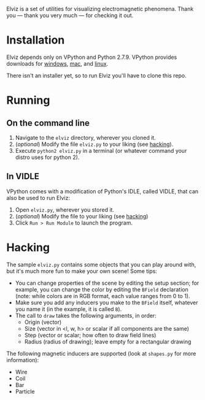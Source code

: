Elviz is a set of utilities for visualizing electromagnetic phenomena. Thank
you — thank you very much — for checking it out.

# Installation

Elviz depends only on VPython and Python 2.7.9.
VPython provides downloads for
[windows](http://vpython.org/contents/download_windows.html),
[mac](http://vpython.org/contents/download_mac.html), and
[linux](http://vpython.org/contents/download_linux.html).

There isn't an installer yet, so to run Elviz you'll have to clone this repo.

# Running

## On the command line

1. Navigate to the `elviz` directory, wherever you cloned it.
2. (*optional*) Modify the file `elviz.py` to your liking (see [hacking](#hacking)).
3. Execute `python2 elviz.py` in a terminal (or whatever command your distro
   uses for python 2).

## In VIDLE

VPython comes with a modification of Python's IDLE, called VIDLE, that can also
be used to run Elviz:

1. Open `elviz.py`, wherever you stored it.
2. (*optional*) Modify the file to your liking (see [hacking](#hacking))
3. Click `Run > Run Module` to launch the program.

# Hacking

The sample `elviz.py` contains some objects that you can play around with, but
it's much more fun to make your own scene! Some tips:

- You can change properties of the scene by editing the setup section; for
  example, you can change the color by editing the `BField` declaration (note:
  while colors are in RGB format, each value ranges from 0 to 1).
- Make sure you add any inducers you make to the `BField` itself, whatever you
  name it (in the example, it is called `B`).
- The call to `draw` takes the following arguments, in order:
    - Origin (vector)
    - Size (vector in <l, w, h> or scalar if all components are the same)
    - Step (vector or scalar; how often to draw field lines)
    - Radius (radius of drawing); leave empty for a rectangular drawing

The following magnetic inducers are supported (look at `shapes.py` for more
information):

- Wire
- Coil
- Bar
- Particle
